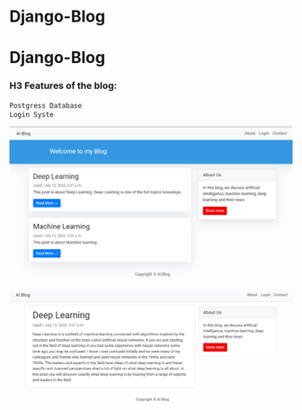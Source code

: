 # Django-Blog
# Django-Blog
### H3 Features of the blog:
    Postgress Database
    Login Syste
![Semantic description of image](/Screen-Shots/Main.png "Image Title")
<br>
![Semantic description of image](/Screen-Shots/Post.png "Image Title")
